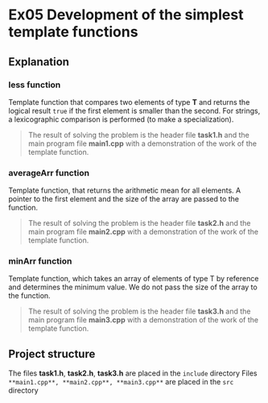 # Ex05 Development of the simplest template functions



## Explanation

### **less** function


Template function that compares two elements of type **T** and returns the logical result `true` if the first element is smaller than the second. For strings, a lexicographic comparison is performed (to make a specialization).

> The result of solving the problem is the header file **task1.h** and the main program file **main1.cpp** with a demonstration of the work of the template function.


### **averageArr** function

Template function, that returns the arithmetic mean for all elements. A pointer to the first element and the size of the array are passed to the function.

> The result of solving the problem is the header file **task2.h** and the main program file **main2.cpp** with a demonstration of the work of the template function.


### **minArr** function

Template function, which takes an array of elements of type T by reference and determines the minimum value. We do not pass the size of the array to the function.

> The result of solving the problem is the header file **task3.h** and the main program file **main3.cpp** with a demonstration of the work of the template function.


## Project structure

The files **task1.h**, **task2.h**, **task3.h** are placed in the `include` directory
Files `**main1.cpp**, **main2.cpp**, **main3.cpp**` are placed in the `src` directory